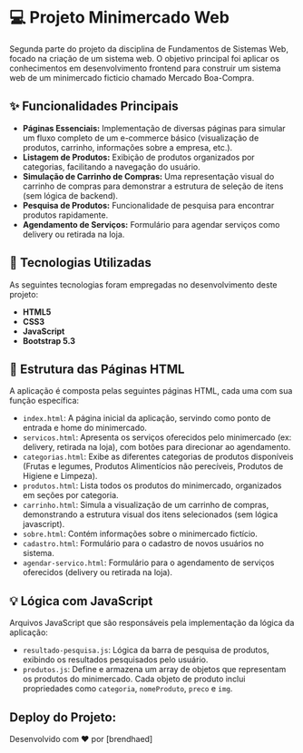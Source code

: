 # 💻 Projeto Minimercado Web 

Segunda parte do projeto da disciplina de Fundamentos de Sistemas Web, focado na criação de um sistema web. O objetivo principal foi aplicar os conhecimentos em desenvolvimento frontend para construir um sistema web de um minimercado ficticio chamado Mercado Boa-Compra.

## ✨ Funcionalidades Principais

* **Páginas Essenciais:** Implementação de diversas páginas para simular um fluxo completo de um e-commerce básico (visualização de produtos, carrinho, informações sobre a empresa, etc.).
* **Listagem de Produtos:** Exibição de produtos organizados por categorias, facilitando a navegação do usuário.
* **Simulação de Carrinho de Compras:** Uma representação visual do carrinho de compras para demonstrar a estrutura de seleção de itens (sem lógica de backend).
* **Pesquisa de Produtos:** Funcionalidade de pesquisa para encontrar produtos rapidamente.
* **Agendamento de Serviços:** Formulário para agendar serviços como delivery ou retirada na loja.

## 🚀 Tecnologias Utilizadas

As seguintes tecnologias foram empregadas no desenvolvimento deste projeto:

* **HTML5** 
* **CSS3** 
* **JavaScript** 
* **Bootstrap 5.3** 

## 📄 Estrutura das Páginas HTML

A aplicação é composta pelas seguintes páginas HTML, cada uma com sua função específica:

* `index.html`: A página inicial da aplicação, servindo como ponto de entrada e home do minimercado.
* `servicos.html`: Apresenta os serviços oferecidos pelo minimercado (ex: delivery, retirada na loja), com botões para direcionar ao agendamento.
* `categorias.html`: Exibe as diferentes categorias de produtos disponíveis (Frutas e legumes, Produtos Alimentícios não perecíveis, Produtos de Higiene e Limpeza).
* `produtos.html`: Lista todos os produtos do minimercado, organizados em seções por categoria.
* `carrinho.html`: Simula a visualização de um carrinho de compras, demonstrando a estrutura visual dos itens selecionados (sem lógica javascript).
* `sobre.html`: Contém informações sobre o minimercado fictício.
* `cadastro.html`: Formulário para o cadastro de novos usuários no sistema.
* `agendar-servico.html`: Formulário para o agendamento de serviços oferecidos (delivery ou retirada na loja).

## 💡 Lógica com JavaScript

Arquivos JavaScript que são responsáveis pela implementação da lógica da aplicação:

* `resultado-pesquisa.js`: Lógica da barra de pesquisa de produtos, exibindo os resultados pesquisados pelo usuário.
* `produtos.js`: Define e armazena um array de objetos que representam os produtos do minimercado. Cada objeto de produto inclui propriedades como `categoria`, `nomeProduto`, `preco` e `img`.

##  Deploy do Projeto:



Desenvolvido com ❤️ por [brendhaed]
